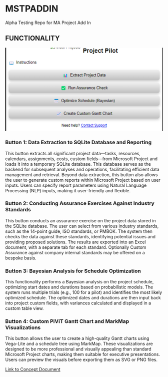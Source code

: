 # MSTPADDIN
Alpha Testing Repo for MA Project Add In

## FUNCTIONALITY
![Project Logo](./GUI.png)

### Button 1: Data Extraction to SQLite Database and Reporting
This button extracts all significant project data—tasks, resources, calendars, assignments, costs, custom fields—from Microsoft Project and loads it into a temporary SQLite database. This database serves as the backend for subsequent analyses and operations, facilitating efficient data management and retrieval.
Beyond data extraction, this button also allows the user to generate custom reports within Microsoft Project based on user inputs. Users can specify report parameters using Natural Language Processing (NLP) inputs, making it user-friendly and flexible.

### Button 2: Conducting Assurance Exercises Against Industry Standards
This button conducts an assurance exercise on the project data stored in the SQLite database. The user can select from various industry standards, such as the 14-point guide, ISO standards, or PMBOK. The system then checks the data against these standards, identifying potential issues and providing proposed solutions. The results are exported into an Excel document, with a separate tab for each standard. Optionally Custom Assurance against company internal standards may be offered on a bespoke basis.
### Button 3: Bayesian Analysis for Schedule Optimization
This functionality performs a Bayesian analysis on the project schedule, optimizing start dates and durations based on probabilistic models. The system runs multiple trials (e.g., 100 for a pilot) and identifies the most likely optimized schedule. The optimized dates and durations are then input back into project custom fields, with variances calculated and displayed in a custom table view.
### Button 4: Custom PiViT Gantt Chart and MarkMap Visualizations
This button allows the user to create a high-quality Gantt charts using Vega-Lite and a schedule tree using MarkMap. These visualizations are designed to be more professional and visually appealing than standard Microsoft Project charts, making them suitable for executive presentations. Users can preview the visuals before exporting them as SVG or PNG files. 

[Link to Concept Document](./Project_Management_Task_Pane_Functionalities_Final_with_Placeholder.docx)
